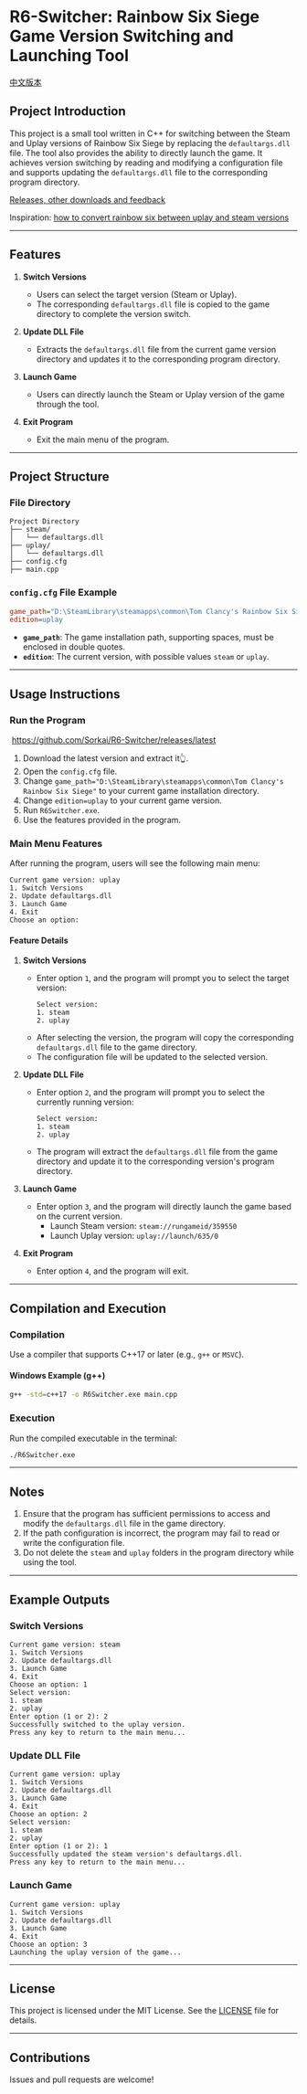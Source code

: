 # R6-Switcher: Rainbow Six Siege Game Version Switching and Launching Tool

[中文版本](README.md)

## Project Introduction
This project is a small tool written in C++ for switching between the Steam and Uplay versions of Rainbow Six Siege by replacing the `defaultargs.dll` file. The tool also provides the ability to directly launch the game. It achieves version switching by reading and modifying a configuration file and supports updating the `defaultargs.dll` file to the corresponding program directory.

[Releases, other downloads and feedback](https://www.sorkai.com/?p=228)

Inspiration: [how to convert rainbow six between uplay and steam versions](https://www.bilibili.com/opus/230015736591751068)

---

## Features

1. **Switch Versions**
   - Users can select the target version (Steam or Uplay).
   - The corresponding `defaultargs.dll` file is copied to the game directory to complete the version switch.

2. **Update DLL File**
   - Extracts the `defaultargs.dll` file from the current game version directory and updates it to the corresponding program directory.

3. **Launch Game**
   - Users can directly launch the Steam or Uplay version of the game through the tool.

4. **Exit Program**
   - Exit the main menu of the program.

---

## Project Structure

### File Directory
```
Project Directory
├── steam/
│   └── defaultargs.dll
├── uplay/
│   └── defaultargs.dll
├── config.cfg
├── main.cpp
```

### `config.cfg` File Example
```cfg
game_path="D:\SteamLibrary\steamapps\common\Tom Clancy's Rainbow Six Siege"
edition=uplay
```
- **`game_path`**: The game installation path, supporting spaces, must be enclosed in double quotes.
- **`edition`**: The current version, with possible values `steam` or `uplay`.

---

## Usage Instructions

### Run the Program

​	https://github.com/Sorkai/R6-Switcher/releases/latest

1. Download the latest version and extract it👆.
2. Open the `config.cfg` file.
3. Change `game_path="D:\SteamLibrary\steamapps\common\Tom Clancy's Rainbow Six Siege"` to your current game installation directory.
4. Change `edition=uplay` to your current game version.
5. Run `R6Switcher.exe`.
6. Use the features provided in the program.

### Main Menu Features
After running the program, users will see the following main menu:

```
Current game version: uplay
1. Switch Versions
2. Update defaultargs.dll
3. Launch Game
4. Exit
Choose an option:
```

#### Feature Details
1. **Switch Versions**
   - Enter option `1`, and the program will prompt you to select the target version:
     ```
     Select version:
     1. steam
     2. uplay
     ```
   - After selecting the version, the program will copy the corresponding `defaultargs.dll` file to the game directory.
   - The configuration file will be updated to the selected version.

2. **Update DLL File**
   - Enter option `2`, and the program will prompt you to select the currently running version:
     ```
     Select version:
     1. steam
     2. uplay
     ```
   - The program will extract the `defaultargs.dll` file from the game directory and update it to the corresponding version's program directory.

3. **Launch Game**
   - Enter option `3`, and the program will directly launch the game based on the current version.
     - Launch Steam version: `steam://rungameid/359550`
     - Launch Uplay version: `uplay://launch/635/0`

4. **Exit Program**
   - Enter option `4`, and the program will exit.

---

## Compilation and Execution

### Compilation
Use a compiler that supports C++17 or later (e.g., `g++` or `MSVC`).

#### Windows Example (g++)
```bash
g++ -std=c++17 -o R6Switcher.exe main.cpp
```

### Execution
Run the compiled executable in the terminal:
```bash
./R6Switcher.exe
```

---

## Notes
1. Ensure that the program has sufficient permissions to access and modify the `defaultargs.dll` file in the game directory.
2. If the path configuration is incorrect, the program may fail to read or write the configuration file.
3. Do not delete the `steam` and `uplay` folders in the program directory while using the tool.

---

## Example Outputs
### Switch Versions
```
Current game version: steam
1. Switch Versions
2. Update defaultargs.dll
3. Launch Game
4. Exit
Choose an option: 1
Select version:
1. steam
2. uplay
Enter option (1 or 2): 2
Successfully switched to the uplay version.
Press any key to return to the main menu...
```

### Update DLL File
```
Current game version: uplay
1. Switch Versions
2. Update defaultargs.dll
3. Launch Game
4. Exit
Choose an option: 2
Select version:
1. steam
2. uplay
Enter option (1 or 2): 1
Successfully updated the steam version's defaultargs.dll.
Press any key to return to the main menu...
```

### Launch Game
```
Current game version: uplay
1. Switch Versions
2. Update defaultargs.dll
3. Launch Game
4. Exit
Choose an option: 3
Launching the uplay version of the game...
```

---

## License
This project is licensed under the MIT License. See the [LICENSE](LICENSE) file for details.

---

## Contributions
Issues and pull requests are welcome!

